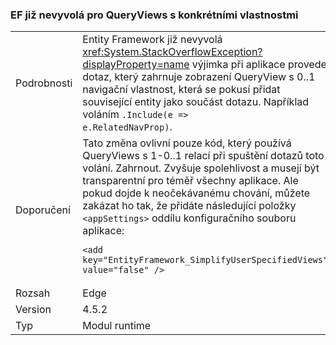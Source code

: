 ### <a name="ef-no-longer-throws-for-queryviews-with-specific-characteristics"></a>EF již nevyvolá pro QueryViews s konkrétními vlastnostmi

|   |   |
|---|---|
|Podrobnosti|Entity Framework již nevyvolá <xref:System.StackOverflowException?displayProperty=name> výjimka při aplikace provede dotaz, který zahrnuje zobrazení QueryView s 0..1 navigační vlastnost, která se pokusí přidat související entity jako součást dotazu. Například voláním <code>.Include(e =&gt; e.RelatedNavProp)</code>.|
|Doporučení|Tato změna ovlivní pouze kód, který používá QueryViews s 1-0..1 relací při spuštění dotazů toto volání. Zahrnout. Zvyšuje spolehlivost a musejí být transparentní pro téměř všechny aplikace. Ale pokud dojde k neočekávanému chování, můžete zakázat ho tak, že přidáte následující položky <code>&lt;appSettings&gt;</code> oddílu konfiguračního souboru aplikace:<pre><code class="lang-xml">&lt;add key=&quot;EntityFramework_SimplifyUserSpecifiedViews&quot; value=&quot;false&quot; /&gt;&#13;&#10;</code></pre>|
|Rozsah|Edge|
|Version|4.5.2|
|Typ|Modul runtime|

